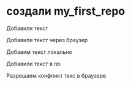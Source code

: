 ﻿# создали my_first_repo

Добавили текст

Добавили текст через браузер


Добавим текст локально


Добавили текст в nb

Разрешаем конфликт текс в браузере
